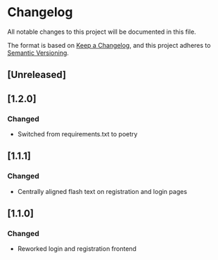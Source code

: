 # Changelog

All notable changes to this project will be documented in this file.

The format is based on [Keep a Changelog](https://keepachangelog.com/en/1.1.0/),
and this project adheres to [Semantic Versioning](https://semver.org/spec/v2.0.0.html).

## [Unreleased]


## [1.2.0]

### Changed
- Switched from requirements.txt to poetry


## [1.1.1]

### Changed
- Centrally aligned flash text on registration and login pages


## [1.1.0]

### Changed
- Reworked login and registration frontend
